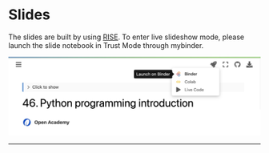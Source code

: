 # Slides

The slides are built by using [RISE](https://rise.readthedocs.io/en/stable/). To enter live slideshow mode, please launch the slide notebook in Trust Mode through mybinder.

![](../../images/open-mybinder-to-load-slide.jpg)

---

```{tableofcontents}

```
